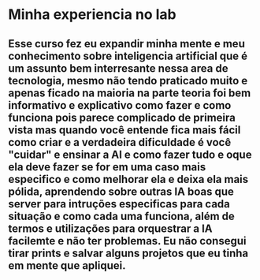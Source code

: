 # Minha experiencia no lab

## Esse curso fez eu expandir minha mente e meu conhecimento sobre inteligencia artificial que é um assunto bem interresante nessa area de tecnologia, mesmo não tendo praticado muito e apenas ficado na maioria na parte teoria foi bem informativo e explicativo como fazer e como funciona pois parece complicado de primeira vista mas quando você entende fica mais fácil como criar e a verdadeira dificuldade é você "cuidar" e ensinar a AI e como fazer tudo e oque ela deve fazer se for em uma caso mais especifico e como melhorar ela e deixa ela mais pólida, aprendendo sobre outras IA boas que server para intruções especificas para cada situação e como cada uma funciona, além de termos e utilizações para orquestrar a IA facilemte e não ter problemas. Eu não consegui tirar prints e salvar alguns projetos que eu tinha em mente que apliquei.